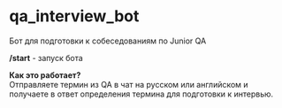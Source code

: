 # qa_interview_bot

Бот для подготовки к собеседованиям по Junior QA

<b>/start</b> - запуск бота 

<b>Как это работает?</b> </br>
Отправляете термин из QA в чат на русском или английском и получаете в ответ определения термина для подготовки к интервью.
